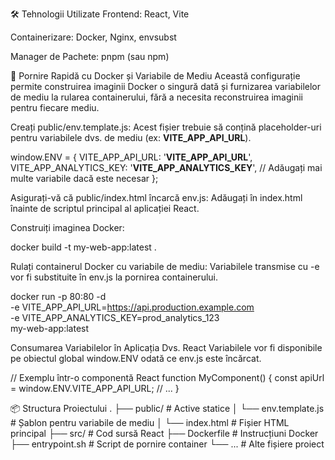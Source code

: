🛠 Tehnologii Utilizate
Frontend: React, Vite

Containerizare: Docker, Nginx, envsubst

Manager de Pachete: pnpm (sau npm)

🚀 Pornire Rapidă cu Docker și Variabile de Mediu
Această configurație permite construirea imaginii Docker o singură dată și furnizarea variabilelor de mediu la rularea containerului, fără a necesita reconstruirea imaginii pentru fiecare mediu.

Creați public/env.template.js:
Acest fișier trebuie să conțină placeholder-uri pentru variabilele dvs. de mediu (ex: __VITE_APP_API_URL__).

window.ENV = {
  VITE_APP_API_URL: '__VITE_APP_API_URL__',
  VITE_APP_ANALYTICS_KEY: '__VITE_APP_ANALYTICS_KEY__',
  // Adăugați mai multe variabile dacă este necesar
};

Asigurați-vă că public/index.html încarcă env.js:
Adăugați <script src="/env.js"></script> în index.html înainte de scriptul principal al aplicației React.

<body>
    <div id="root"></div>
    <script src="/env.js"></script>
    <script type="module" src="/src/main.jsx"></script>
</body>

Construiți imaginea Docker:

docker build -t my-web-app:latest .

Rulați containerul Docker cu variabile de mediu:
Variabilele transmise cu -e vor fi substituite în env.js la pornirea containerului.

docker run -p 80:80 -d \
  -e VITE_APP_API_URL=https://api.production.example.com \
  -e VITE_APP_ANALYTICS_KEY=prod_analytics_123 \
  my-web-app:latest

Consumarea Variabilelor în Aplicația Dvs. React
Variabilele vor fi disponibile pe obiectul global window.ENV odată ce env.js este încărcat.

// Exemplu într-o componentă React
function MyComponent() {
  const apiUrl = window.ENV.VITE_APP_API_URL;
  // ...
}

📦 Structura Proiectului
.
├── public/                 # Active statice
│   └── env.template.js     # Șablon pentru variabile de mediu
│   └── index.html          # Fișier HTML principal
├── src/                    # Cod sursă React
├── Dockerfile              # Instrucțiuni Docker
├── entrypoint.sh           # Script de pornire container
└── ...                     # Alte fișiere proiect
